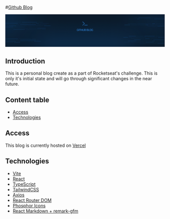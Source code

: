 #[Github Blog](https://github-blog-murex.vercel.app/)

<img src="./src/assets/HeaderCover.png">

## Introduction
This is a personal blog create as a part of Rocketseat's challenge. This is only it's initial state and will go through significant changes in the near future.

## Content table

<!--ts-->
   * [Access](#Access)
   * [Technologies](#Technologies)
<!--te-->

## Access
This blog is currently hosted on [Vercel](https://github-blog-murex.vercel.app/)

## Technologies
* [Vite](https://vitejs.dev/)
* [React](https://reactjs.org/)
* [TypeScript](https://www.typescriptlang.org/)
* [TailwindCSS](https://tailwindcss.com/)
* [Axios](https://axios-http.com/)
* [React Router DOM](https://www.npmjs.com/package/react-router-dom)
* [Phosphor Icons](https://phosphoricons.com/)
* [React Markdown + remark-gfm](https://github.com/remarkjs/react-markdown)
